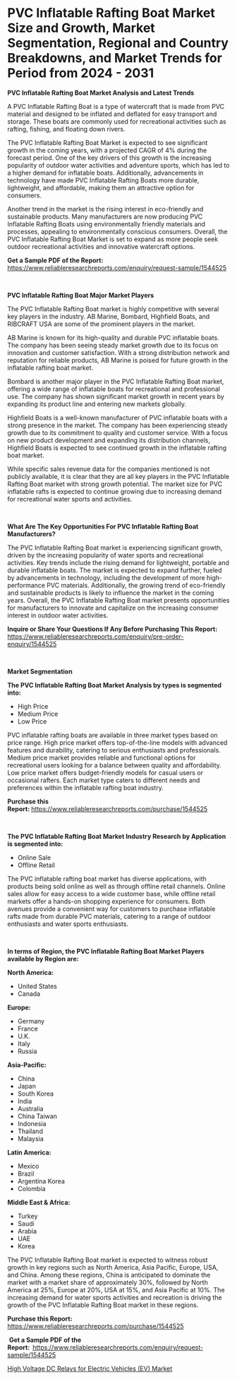 <p><h1>PVC Inflatable Rafting Boat Market Size and Growth, Market Segmentation, Regional and Country Breakdowns, and Market Trends for Period from 2024 -  2031</h1></p><p><strong>PVC Inflatable Rafting Boat Market Analysis and Latest Trends</strong></p>
<p><p>A PVC Inflatable Rafting Boat is a type of watercraft that is made from PVC material and designed to be inflated and deflated for easy transport and storage. These boats are commonly used for recreational activities such as rafting, fishing, and floating down rivers.</p><p>The PVC Inflatable Rafting Boat Market is expected to see significant growth in the coming years, with a projected CAGR of 4% during the forecast period. One of the key drivers of this growth is the increasing popularity of outdoor water activities and adventure sports, which has led to a higher demand for inflatable boats. Additionally, advancements in technology have made PVC Inflatable Rafting Boats more durable, lightweight, and affordable, making them an attractive option for consumers.</p><p>Another trend in the market is the rising interest in eco-friendly and sustainable products. Many manufacturers are now producing PVC Inflatable Rafting Boats using environmentally friendly materials and processes, appealing to environmentally conscious consumers. Overall, the PVC Inflatable Rafting Boat Market is set to expand as more people seek outdoor recreational activities and innovative watercraft options.</p></p>
<p><strong>Get a Sample PDF of the Report:&nbsp;</strong> <a href="https://www.reliableresearchreports.com/enquiry/request-sample/1544525">https://www.reliableresearchreports.com/enquiry/request-sample/1544525</a></p>
<p>&nbsp;</p>
<p><strong>PVC Inflatable Rafting Boat Major Market Players</strong></p>
<p><p>The PVC Inflatable Rafting Boat market is highly competitive with several key players in the industry. AB Marine, Bombard, Highfield Boats, and RIBCRAFT USA are some of the prominent players in the market.</p><p>AB Marine is known for its high-quality and durable PVC inflatable boats. The company has been seeing steady market growth due to its focus on innovation and customer satisfaction. With a strong distribution network and reputation for reliable products, AB Marine is poised for future growth in the inflatable rafting boat market.</p><p>Bombard is another major player in the PVC Inflatable Rafting Boat market, offering a wide range of inflatable boats for recreational and professional use. The company has shown significant market growth in recent years by expanding its product line and entering new markets globally.</p><p>Highfield Boats is a well-known manufacturer of PVC inflatable boats with a strong presence in the market. The company has been experiencing steady growth due to its commitment to quality and customer service. With a focus on new product development and expanding its distribution channels, Highfield Boats is expected to see continued growth in the inflatable rafting boat market.</p><p>While specific sales revenue data for the companies mentioned is not publicly available, it is clear that they are all key players in the PVC Inflatable Rafting Boat market with strong growth potential. The market size for PVC inflatable rafts is expected to continue growing due to increasing demand for recreational water sports and activities.</p></p>
<p>&nbsp;</p>
<p><strong>What Are The Key Opportunities For PVC Inflatable Rafting Boat Manufacturers?</strong></p>
<p><p>The PVC Inflatable Rafting Boat market is experiencing significant growth, driven by the increasing popularity of water sports and recreational activities. Key trends include the rising demand for lightweight, portable and durable inflatable boats. The market is expected to expand further, fueled by advancements in technology, including the development of more high-performance PVC materials. Additionally, the growing trend of eco-friendly and sustainable products is likely to influence the market in the coming years. Overall, the PVC Inflatable Rafting Boat market presents opportunities for manufacturers to innovate and capitalize on the increasing consumer interest in outdoor water activities.</p></p>
<p><strong>Inquire or Share Your Questions If Any Before Purchasing This Report:</strong> <a href="https://www.reliableresearchreports.com/enquiry/pre-order-enquiry/1544525">https://www.reliableresearchreports.com/enquiry/pre-order-enquiry/1544525</a></p>
<p>&nbsp;</p>
<p><strong>Market Segmentation</strong></p>
<p><strong>The PVC Inflatable Rafting Boat Market Analysis by types is segmented into:</strong></p>
<p><ul><li>High Price</li><li>Medium Price</li><li>Low Price</li></ul></p>
<p><p>PVC inflatable rafting boats are available in three market types based on price range. High price market offers top-of-the-line models with advanced features and durability, catering to serious enthusiasts and professionals. Medium price market provides reliable and functional options for recreational users looking for a balance between quality and affordability. Low price market offers budget-friendly models for casual users or occasional rafters. Each market type caters to different needs and preferences within the inflatable rafting boat industry.</p></p>
<p><strong>Purchase this Report:&nbsp;</strong><a href="https://www.reliableresearchreports.com/purchase/1544525">https://www.reliableresearchreports.com/purchase/1544525</a></p>
<p>&nbsp;</p>
<p><strong>The PVC Inflatable Rafting Boat Market Industry Research by Application is segmented into:</strong></p>
<p><ul><li>Online Sale</li><li>Offline Retail</li></ul></p>
<p><p>The PVC inflatable rafting boat market has diverse applications, with products being sold online as well as through offline retail channels. Online sales allow for easy access to a wide customer base, while offline retail markets offer a hands-on shopping experience for consumers. Both avenues provide a convenient way for customers to purchase inflatable rafts made from durable PVC materials, catering to a range of outdoor enthusiasts and water sports enthusiasts.</p></p>
<p>&nbsp;</p>
<p><strong>In terms of Region, the PVC Inflatable Rafting Boat Market Players available by Region are:</strong></p>
<p>
    <p> <strong> North America: </strong>
        <ul>
            <li>United States</li>
            <li>Canada</li>
        </ul>
        </p> 
    <p> <strong> Europe: </strong>
        <ul>
            <li>Germany</li>
            <li>France</li>
            <li>U.K.</li>
            <li>Italy</li>
            <li>Russia</li>
        </ul>
        </p> 
    <p> <strong> Asia-Pacific: </strong>
        <ul>
            <li>China</li>
            <li>Japan</li>
            <li>South Korea</li>
            <li>India</li>
            <li>Australia</li>
            <li>China Taiwan</li>
            <li>Indonesia</li>
            <li>Thailand</li>
            <li>Malaysia</li>
        </ul>
        </p> 
    <p> <strong> Latin America: </strong>
        <ul>
            <li>Mexico</li>
            <li>Brazil</li>
            <li>Argentina Korea</li>
            <li>Colombia</li>
        </ul>
        </p> 
    <p> <strong> Middle East & Africa: </strong>
        <ul>
            <li>Turkey</li>
            <li>Saudi</li>
            <li>Arabia</li>
            <li>UAE</li>
            <li>Korea</li>
        </ul>
    </p>
    </p>
<p><p>The PVC Inflatable Rafting Boat market is expected to witness robust growth in key regions such as North America, Asia Pacific, Europe, USA, and China. Among these regions, China is anticipated to dominate the market with a market share of approximately 30%, followed by North America at 25%, Europe at 20%, USA at 15%, and Asia Pacific at 10%. The increasing demand for water sports activities and recreation is driving the growth of the PVC Inflatable Rafting Boat market in these regions.</p></p>
<p><strong>Purchase this Report: </strong><a href="https://www.reliableresearchreports.com/purchase/1544525">https://www.reliableresearchreports.com/purchase/1544525</a></p>
<p>&nbsp;<strong>Get a Sample PDF of the Report:&nbsp;&nbsp;</strong><a href="https://www.reliableresearchreports.com/enquiry/request-sample/1544525">https://www.reliableresearchreports.com/enquiry/request-sample/1544525</a></p>
<p><strong></strong></p>
<p><p><a href="https://scarlet-rocket-c63.notion.site/High-Voltage-DC-Relays-for-Electric-Vehicles-EV-Market-Furnish-Information-about-Market-Size-Mark-14a3fd27034b4a81adf562a300c0f977">High Voltage DC Relays for Electric Vehicles (EV) Market</a></p></p>